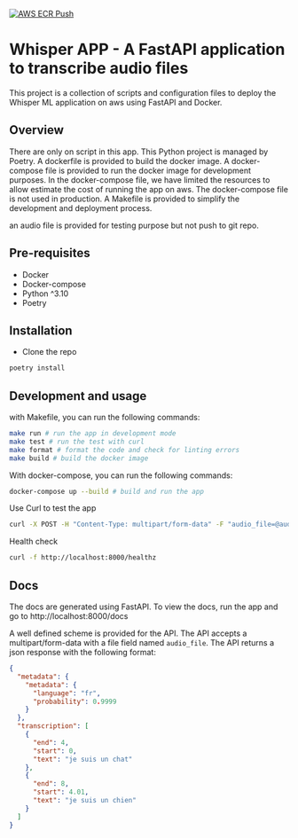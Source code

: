 
[![AWS ECR Push](https://github.com/sharockys/whisper-app/actions/workflows/image-build.yml/badge.svg?branch=main)](https://github.com/sharockys/whisper-app/actions/workflows/image-build.yml)

# Whisper APP - A FastAPI application to transcribe audio files 
This project is a collection of scripts and configuration files to deploy the Whisper ML application on aws using FastAPI and Docker. 

## Overview
There are only on script in this app. This Python project is managed by Poetry. 
A dockerfile is provided to build the docker image.
A docker-compose file is provided to run the docker image for development purposes. 
In the docker-compose file, we have limited the resources to allow estimate the cost of running the app on aws. 
The docker-compose file is not used in production. 
A Makefile is provided to simplify the development and deployment process. 

an audio file is provided for testing purpose but not push to git repo. 

## Pre-requisites
- Docker
- Docker-compose
- Python ^3.10 
- Poetry

## Installation
- Clone the repo

```bash
poetry install
```

## Development and usage
with Makefile, you can run the following commands:
```bash
make run # run the app in development mode
make test # run the test with curl 
make format # format the code and check for linting errors
make build # build the docker image
``` 
With docker-compose, you can run the following commands:
```bash
docker-compose up --build # build and run the app 
``` 
Use Curl to test the app
```bash
curl -X POST -H "Content-Type: multipart/form-data" -F "audio_file=@audio.mp3" http://localhost:8000/transcribe
```
Health check
```bash
curl -f http://localhost:8000/healthz
```

## Docs 
The docs are generated using FastAPI. 
To view the docs, run the app and go to http://localhost:8000/docs 

A well defined scheme is provided for the API. 
The API accepts a multipart/form-data with a file field named `audio_file`.
The API returns a json response with the following format:
```json 
{
  "metadata": {
    "metadata": {
      "language": "fr",
      "probability": 0.9999
    }
  },
  "transcription": [
    {
      "end": 4,
      "start": 0,
      "text": "je suis un chat"
    },
    {
      "end": 8,
      "start": 4.01,
      "text": "je suis un chien"
    }
  ]
}
```
